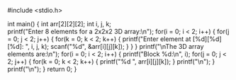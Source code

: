 #include <stdio.h>

int main() {
    int arr[2][2][2];
    int i, j, k;   
    printf("Enter 8 elements for a 2x2x2 3D array:\n");
    for(i = 0; i < 2; i++) {
        for(j = 0; j < 2; j++) {
            for(k = 0; k < 2; k++) {
                printf("Enter element at [%d][%d][%d]: ", i, j, k);
                scanf("%d", &arr[i][j][k]);
            }
        }
    }
    printf("\nThe 3D array elements are:\n");
    for(i = 0; i < 2; i++) {
        printf("Block %d:\n", i);
        for(j = 0; j < 2; j++) {
            for(k = 0; k < 2; k++) {
                printf("%d ", arr[i][j][k]);
            }
            printf("\n");
        }
        printf("\n");
    }
   return 0;
}
